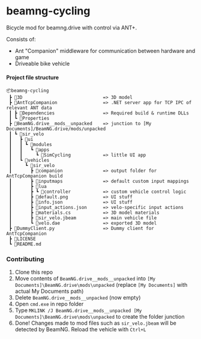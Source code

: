 # beamng-cycling

Bicycle mod for beamng.drive with control via ANT+.  

Consists of:
- Ant "Companion" middleware for communication between hardware and game
- Driveable bike vehicle


#### Project file structure
```
📦beamng-cycling
 ┣ 📂3D                              => 3D model
 ┣ 📂AntTcpCompanion                 => .NET server app for TCP IPC of relevant ANT data
 ┃ ┣ 📂Dependencies                  => Required build & runtime DLLs
 ┃ ┗ 📂Properties
 ┣ 📂BeamNG.drive__mods__unpacked    => junction to [My Documents]/BeamNG.drive/mods/unpacked
 ┃ ┗ 📂sir_velo
 ┃   ┣ 📂ui
 ┃   ┃ ┗ 📂modules
 ┃   ┃   ┗ 📂apps
 ┃   ┃     ┗ 📂SimCycling            => little UI app
 ┃   ┗ 📂vehicles
 ┃     ┗ 📂sir_velo
 ┃       ┣ 📂companion               => output folder for AntTcpCompanion build
 ┃       ┣ 📂inputmaps               => default custom input mappings
 ┃       ┣ 📂lua
 ┃       ┣ ┗ 📂controller            => custom vehicle control logic
 ┃       ┣ 📜default.png             => UI stuff
 ┃       ┣ 📜info.json               => UI stuff
 ┃       ┣ 📜input_actions.json      => velo-specific input actions
 ┃       ┣ 📜materials.cs            => 3D model materials
 ┃       ┣ 📜sir_velo.jbeam          => main vehicle file
 ┃       ┗ 📜velo.dae                => exported 3D model
 ┣ 📜DummyClient.py                  => Dummy client for AntTcpCompanion
 ┣ 📜LICENSE
 ┗ 📜README.md
```


### Contributing

1. Clone this repo
1. Move contents of `BeamNG.drive__mods__unpacked` into `[My Documents]\BeamNG.drive\mods\unpacked` (replace `[My Documents]` with actual My Documents path)
1. Delete `BeamNG.drive__mods__unpacked` (now empty)
1. Open `cmd.exe` in repo folder
1. Type `MKLINK /J BeamNG.drive__mods__unpacked [My Documents]\BeamNG.drive\mods\unpacked` to create the folder junction
1. Done! Changes made to mod files such as `sir_velo.jbeam` will be detected by BeamNG. Reload the vehicle with `Ctrl+L`
